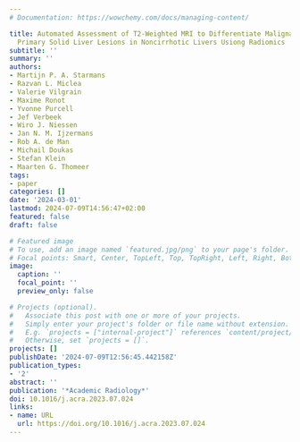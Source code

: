 ```yaml
---
# Documentation: https://wowchemy.com/docs/managing-content/

title: Automated Assessment of T2-Weighted MRI to Differentiate Malignant and Benign
  Primary Solid Liver Lesions in Noncirrhotic Livers Usiong Radiomics
subtitle: ''
summary: ''
authors:
- Martijn P. A. Starmans
- Razvan L. Miclea
- Valerie Vilgrain
- Maxime Ronot
- Yvonne Purcell
- Jef Verbeek
- Wiro J. Niessen
- Jan N. M. Ijzermans
- Rob A. de Man
- Michail Doukas
- Stefan Klein
- Maarten G. Thomeer
tags:
- paper
categories: []
date: '2024-03-01'
lastmod: 2024-07-09T14:56:47+02:00
featured: false
draft: false

# Featured image
# To use, add an image named `featured.jpg/png` to your page's folder.
# Focal points: Smart, Center, TopLeft, Top, TopRight, Left, Right, BottomLeft, Bottom, BottomRight.
image:
  caption: ''
  focal_point: ''
  preview_only: false

# Projects (optional).
#   Associate this post with one or more of your projects.
#   Simply enter your project's folder or file name without extension.
#   E.g. `projects = ["internal-project"]` references `content/project/deep-learning/index.md`.
#   Otherwise, set `projects = []`.
projects: []
publishDate: '2024-07-09T12:56:45.442158Z'
publication_types:
- '2'
abstract: ''
publication: '*Academic Radiology*'
doi: 10.1016/j.acra.2023.07.024
links:
- name: URL
  url: https://doi.org/10.1016/j.acra.2023.07.024
---
```

